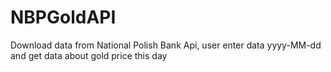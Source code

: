 # NBPGoldAPI
Download data from National Polish Bank Api, user enter data yyyy-MM-dd and get data about gold price this day
